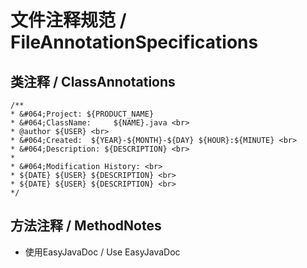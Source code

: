 # 文件注释规范 / FileAnnotationSpecifications

## 类注释 / ClassAnnotations

```
/**
* &#064;Project: ${PRODUCT_NAME}
* &#064;ClassName:     ${NAME}.java <br>
* @author ${USER} <br>
* &#064;Created:  ${YEAR}-${MONTH}-${DAY} ${HOUR}:${MINUTE} <br>
* &#064;Description: ${DESCRIPTION} <br>
*
* &#064;Modification History: <br>
* ${DATE} ${USER} ${DESCRIPTION} <br>
* ${DATE} ${USER} ${DESCRIPTION} <br>
*/
```

## 方法注释 / MethodNotes

- 使用EasyJavaDoc / Use EasyJavaDoc